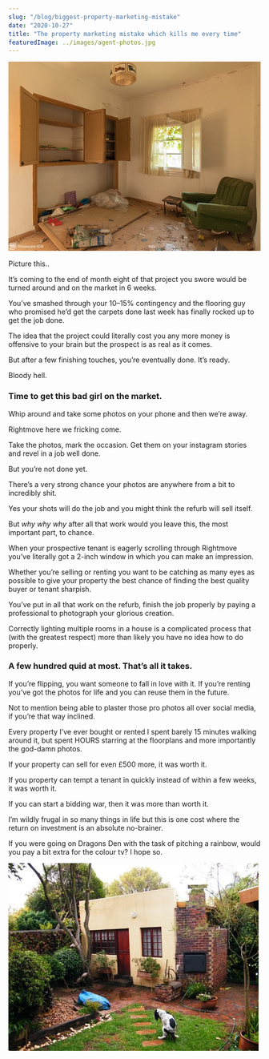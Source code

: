 ```yaml
---
slug: "/blog/biggest-property-marketing-mistake"
date: "2020-10-27"
title: "The property marketing mistake which kills me every time"
featuredImage: ../images/agent-photos.jpg
---
```


![Estate agent photo of a messy room with all the cupboards open](../images/agent-photos.jpg)

Picture this..

It’s coming to the end of month eight of that project you swore would be turned around and on the market in 6 weeks.

You’ve smashed through your 10–15% contingency and the flooring guy who promised he’d get the carpets done last week has finally rocked up to get the job done.

The idea that the project could literally cost you any more money is offensive to your brain but the prospect is as real as it comes.

But after a few finishing touches, you’re eventually done. It’s ready.

Bloody hell.

### Time to get this bad girl on the market.

Whip around and take some photos on your phone and then we’re away.

Rightmove here we fricking come.

Take the photos, mark the occasion. Get them on your instagram stories and revel in a job well done.

But you’re not done yet.

There’s a very strong chance your photos are anywhere from a bit to incredibly shit.

Yes your shots will do the job and you might think the refurb will sell itself.

But _why why why_ after all that work would you leave this, the most important part, to chance.

When your prospective tenant is eagerly scrolling through Rightmove you’ve literally got a 2-inch window in which you can make an impression.

Whether you’re selling or renting you want to be catching as many eyes as possible to give your property the best chance of finding the best quality buyer or tenant sharpish.

You’ve put in all that work on the refurb, finish the job properly by paying a professional to photograph your glorious creation.

Correctly lighting multiple rooms in a house is a complicated process that (with the greatest respect) more than likely you have no idea how to do properly.

### A few hundred quid at most. That’s all it takes.

If you’re flipping, you want someone to fall in love with it. If you’re renting you’ve got the photos for life and you can reuse them in the future.

Not to mention being able to plaster those pro photos all over social media, if you’re that way inclined.

Every property I’ve ever bought or rented I spent barely 15 minutes walking around it, but spent HOURS starring at the floorplans and more importantly the god-damn photos.

If your property can sell for even £500 more, it was worth it.

If you property can tempt a tenant in quickly instead of within a few weeks, it was worth it.

If you can start a bidding war, then it was more than worth it.

I’m wildly frugal in so many things in life but this is one cost where the return on investment is an absolute no-brainer.

If you were going on Dragons Den with the task of pitching a rainbow, would you pay a bit extra for the colour tv? I hope so.

![Exterior property marketing photo which includes a dog pooping on the lawn](../images/dog-lawn.jpeg)
